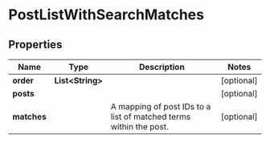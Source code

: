 

# PostListWithSearchMatches


## Properties

| Name | Type | Description | Notes |
|------------ | ------------- | ------------- | -------------|
|**order** | **List&lt;String&gt;** |  |  [optional] |
|**posts** |  |  |  [optional] |
|**matches** |  | A mapping of post IDs to a list of matched terms within the post. |  [optional] |



